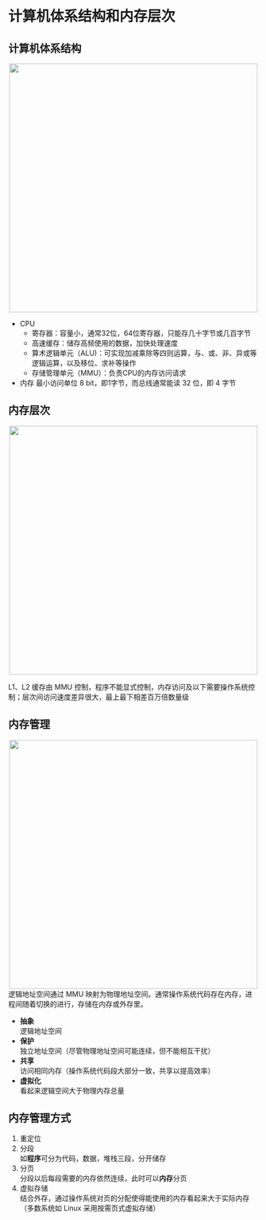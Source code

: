 # 计算机体系结构和内存层次
## 计算机体系结构
<div align="center"> <img width="500px" src="https://github.com/sikaoreed/OS-NOTE/blob/master/note2/%E8%AE%A1%E7%AE%97%E6%9C%BA%E4%BD%93%E7%B3%BB%E7%BB%93%E6%9E%84.png"> </div>  

+ CPU
  + 寄存器：容量小，通常32位，64位寄存器，只能存几十字节或几百字节
  + 高速缓存：储存高频使用的数据，加快处理速度
  + 算术逻辑单元（ALU)：可实现加减乘除等四则运算，与、或、非、异或等逻辑运算，以及移位、求补等操作
  + 存储管理单元（MMU）：负责CPU的内存访问请求
+ 内存
  最小访问单位 8 bit，即1字节，而总线通常能读 32 位，即 4 字节  
  
## 内存层次
<div align="center"> <img width="500px" src="https://github.com/sikaoreed/OS-NOTE/blob/master/note2/%E5%86%85%E5%AD%98%E5%B1%82%E6%AC%A1.png"> </div> 

L1、L2 缓存由 MMU 控制，程序不能显式控制，内存访问及以下需要操作系统控制；层次间访问速度差异很大，最上最下相差百万倍数量级  

## 内存管理
<div align="center"> <img width="500px" src="https://github.com/sikaoreed/OS-NOTE/blob/master/note2/%E5%86%85%E5%AD%98%E7%AE%A1%E7%90%86.png"> </div>  
逻辑地址空间通过 MMU 映射为物理地址空间。通常操作系统代码存在内存，进程间随着切换的进行，存储在内存或外存里。  

+ **抽象**  
逻辑地址空间
+ **保护**  
独立地址空间（尽管物理地址空间可能连续，但不能相互干扰）
+ **共享**  
访问相同内存（操作系统代码段大部分一致，共享以提高效率）
+ **虚拟化**  
看起来逻辑空间大于物理内存总量
## 内存管理方式
1. 重定位
2. 分段  
如**程序**可分为代码，数据，堆栈三段，分开储存  
3. 分页  
分段以后每段需要的内存依然连续，此时可以**内存**分页  
4. 虚拟存储  
结合外存，通过操作系统对页的分配使得能使用的内存看起来大于实际内存（多数系统如 Linux 采用按需页式虚拟存储）
  

  
